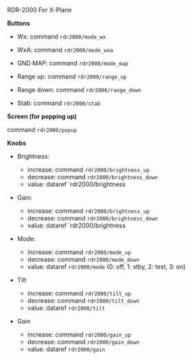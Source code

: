RDR-2000 For X-Plane

**Buttons**

- Wx: command `rdr2000/mode_wx`
- WxA: command `rdr2000/mode_wxa`
- GND MAP: command `rdr2000/mode_map`

- Range up: command `rdr2000/range_up`
- Range down: command `rdr2000/range_down`
- Stab: command `rdr2000/stab`

**Screen (for popping up)**

command  `rdr2000/popup`

**Knobs**

- Brightness:
    - increase: command `rdr2000/brightness_up`
    - decrease: command `rdr2000/brightness_down`
    - value: dataref `rdr2000/brightness
    
- Gain:
    - increase: command `rdr2000/brightness_up`
    - decrease: command `rdr2000/brightness_down`
    - value: dataref `rdr2000/brightness

- Mode:
    - increase: command `rdr2000/mode_up`
    - decrease: command `rdr2000/mode_down`
    - value: dataref `rdr2000/mode` (0: off, 1: stby, 2: test, 3: on)
    
- Tilt
    - increase: command `rdr2000/tilt_up`
    - decrease: command `rdr2000/tilt_down`
    - value: dataref `rdr2000/tilt`
    
- Gain
    - increase: command `rdr2000/gain_up`
    - decrease: command `rdr2000/gain_down`
    - value: dataref `rdr2000/gain`
    


